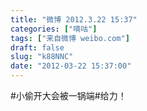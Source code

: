 ```yaml
---
title: "微博 2012.3.22 15:37"
categories: ["嘀咕"]
tags: ["来自微博 weibo.com"]
draft: false
slug: "k88NNC"
date: "2012-03-22 15:37:00"
---
```


<p>#小偷开大会被一锅端#给力！ ​​​​</p>
